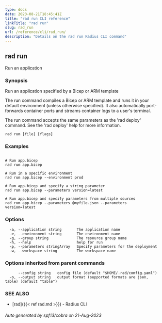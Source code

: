 ```yaml
---
type: docs
date: 2023-08-21T18:45:41Z
title: "rad run CLI reference"
linkTitle: "rad run"
slug: rad_run
url: /reference/cli/rad_run/
description: "Details on the rad run Radius CLI command"
---
```

## rad run

Run an application

### Synopsis

Run an application specified by a Bicep or ARM template
	
The run command compiles a Bicep or ARM template and runs it in your default environment (unless otherwise specified). It also automatically port-forwards container ports and streams container logs to a user's terminal.
		
The run command accepts the same parameters as the 'rad deploy' command. See the 'rad deploy' help for more information.
	

```
rad run [file] [flags]
```

### Examples

```

# Run app.bicep
rad run app.bicep

# Run in a specific environment
rad run app.bicep --environment prod

# Run app.bicep and specify a string parameter
rad run app.bicep --parameters version=latest

# Run app.bicep and specify parameters from multiple sources
rad run app.bicep --parameters @myfile.json --parameters version=latest

```

### Options

```
  -a, --application string       The application name
  -e, --environment string       The environment name
  -g, --group string             The resource group name
  -h, --help                     help for run
  -p, --parameters stringArray   Specify parameters for the deployment
  -w, --workspace string         The workspace name
```

### Options inherited from parent commands

```
      --config string   config file (default "$HOME/.rad/config.yaml")
  -o, --output string   output format (supported formats are json, table) (default "table")
```

### SEE ALSO

* [rad]({{< ref rad.md >}})	 - Radius CLI

###### Auto generated by spf13/cobra on 21-Aug-2023
